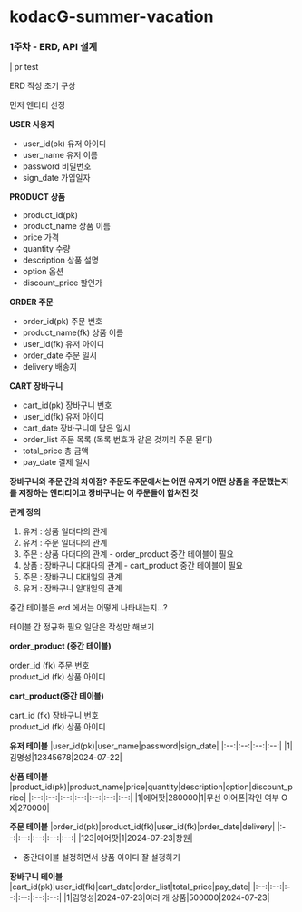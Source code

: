 # kodacG-summer-vacation

### 1주차 - ERD, API 설계
| pr test

ERD 작성 초기 구상

먼저 엔티티 선정

 **USER 사용자**
- user_id(pk) 유저 아이디
- user_name   유저 이름
- password    비밀번호
- sign_date   가입일자
  
**PRODUCT 상품**
- product_id(pk)
- product_name 상품 이름 
- price            가격
- quantity         수량
- description      상품 설명
- option           옵션
- discount_price   할인가

  
 **ORDER 주문**
- order_id(pk)     주문 번호
- product_name(fk)  상품 이름
- user_id(fk)       유저 아이디
- order_date        주문 일시
- delivery         배송지
  
 **CART 장바구니**
- cart_id(pk)    장바구니 번호
- user_id(fk)     유저 아이디
- cart_date       장바구니에 담은 일시
- order_list      주문 목록 (목록 번호가 같은 것끼리 주문 된다)
- total_price     총 금액
- pay_date        결제 일시

**장바구니와 주문 간의 차이점? 주문도 주문에서는 어떤 유저가 어떤 상품을 주문했는지를 저장하는 엔티티이고 장바구니는 이 주문들이 합쳐진 것**

**관계 정의** 

1. 유저 : 상품     일대다의 관계 
2. 유저 : 주문     일대다의 관계
3. 주문 : 상품     다대다의 관계 - order_product 중간 테이블이 필요
4. 상품 : 장바구니 다대다의 관계 - cart_product 중간 테이블이 필요
5. 주문 : 장바구니 다대일의 관계 
6. 유저 : 장바구니 일대일의 관계

중간 테이블은 erd 에서는 어떻게 나타내는지...?

테이블 간 정규화 필요 일단은 작성만 해보기 

**order_product (중간 테이블)**   

order_id (fk) 주문 번호   
product_id (fk) 상품 아이디
  

**cart_product(중간 테이블)**   

cart_id (fk) 장바구니 번호   
product_id (fk) 상품 아이디   

**유저 테이블**
|user_id(pk)|user_name|password|sign_date|
|:--:|:--:|:--:|:--:|
|1|김명성|12345678|2024-07-22|

**상품 테이블**
|product_id(pk)|product_name|price|quantity|description|option|discount_price|
|:--:|:--:|:--:|:--:|:--:|:--:|:--:|
|1|에어팟|280000|1|무선 이어폰|각인 여부 O X|270000|

**주문 테이블**
|order_id(pk)|product_id(fk)|user_id(fk)|order_date|delivery|
|:--:|:--:|:--:|:--:|:--:|
|123|에어팟|1|2024-07-23|창원|

- 중간테이블 설정하면서 상품 아이디 잘 설정하기

**장바구니 테이블**
|cart_id(pk)|user_id(fk)|cart_date|order_list|total_price|pay_date|
|:--:|:--:|:--:|:--:|:--:|:--:|
|1|김명성|2024-07-23|여러 개 상품|500000|2024-07-23|



  
  
